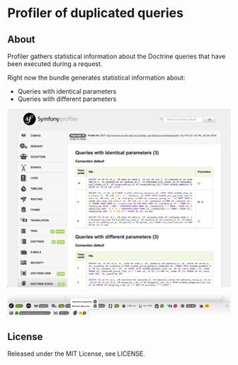 Profiler of duplicated queries
===============

## About

Profiler gathers statistical information about the Doctrine queries that have been executed during a request.

Right now the bundle generates statistical information about:

- Queries with identical parameters
- Queries with different parameters

![alt text](./images/profiler_tab.png "Profiler tab screenshot")

![alt text](./images/profiler_panel.png "Profiler panel screenshot")

## License

Released under the MIT License, see LICENSE.
